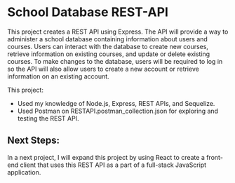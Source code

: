 # School Database REST-API
 
This project creates a REST API using Express. The API will provide a way to administer a school database containing information about users and courses. Users can interact with the database to create new courses, retrieve information on existing courses, and update or delete existing courses. To make changes to the database, users will be required to log in so the API will also allow users to create a new account or retrieve information on an existing account.

This project:
* Used my knowledge of Node.js, Express, REST APIs, and Sequelize. 
* Used Postman on RESTAPI.postman_collection.json for exploring and testing the REST API. 

## Next Steps:
In a next project, I will expand this project by using React to create a front-end client that uses this REST API as a part of a full-stack JavaScript application.